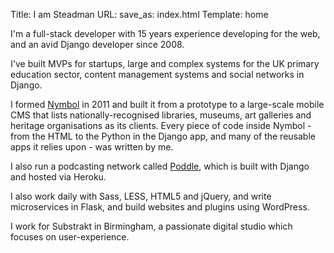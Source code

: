 Title: I am Steadman
URL:
save_as: index.html
Template: home

I'm a full-stack developer with 15 years experience developing for the web, and
an avid Django developer since 2008.

I've built MVPs for startups, large and complex systems for the UK primary
education sector, content management systems and social networks in Django.

I formed [Nymbol](https://nymbol.co.uk/) in 2011 and built it from a prototype
to a large-scale mobile CMS that lists nationally-recognised libraries, museums,
art galleries and heritage organisations as its clients. Every piece of code
inside Nymbol - from the HTML to the Python in the Django app, and many of the
reusable apps it relies upon - was written by me.

I also run a podcasting network called [Poddle](https://poddle.io/), which is
built with Django and hosted via Heroku.

I also work daily with Sass, LESS, HTML5 and jQuery, and write microservices in
Flask, and build websites and plugins using WordPress.

I work for Substrakt in Birmingham, a passionate digital studio which
focuses on user-experience.
